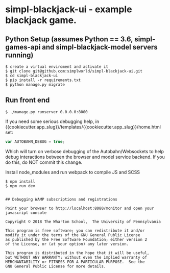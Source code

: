 # simpl-blackjack-ui - example blackjack game.

## Python Setup (assumes Python == 3.6, simpl-games-api and simpl-blackjack-model servers running)

```shell
$ create a virtual enviroment and activate it
$ git clone git@github.com:simplworld/simpl-blackjack-ui.git
$ cd simpl-blackjack-ui
$ pip install -r requirements.txt
$ python manage.py migrate
```
## Run front end

```shell
$ ./manage.py runserver 0.0.0.0:8000
```

If you need some serious debugging help, in {{cookiecutter.app_slug}}/templates/{{cookiecutter.app_slug}}/home.html set:

```js
var AUTOBAHN_DEBUG = true;
```

Which will turn on verbose debugging of the Autobahn/Websockets to help debug interactions between the browser and model service backend.
If you do this, do NOT commit this change.

Install node_modules and run webpack to compile JS and SCSS

```shell
$ npm install
$ npm run dev
```

```

## Debugging WAMP subscriptions and registrations

Point your browser to http://localhost:8080/monitor and open your javascript console

Copyright © 2018 The Wharton School,  The University of Pennsylvania 

This program is free software; you can redistribute it and/or
modify it under the terms of the GNU General Public License
as published by the Free Software Foundation; either version 2
of the License, or (at your option) any later version.

This program is distributed in the hope that it will be useful,
but WITHOUT ANY WARRANTY; without even the implied warranty of
MERCHANTABILITY or FITNESS FOR A PARTICULAR PURPOSE.  See the
GNU General Public License for more details.

